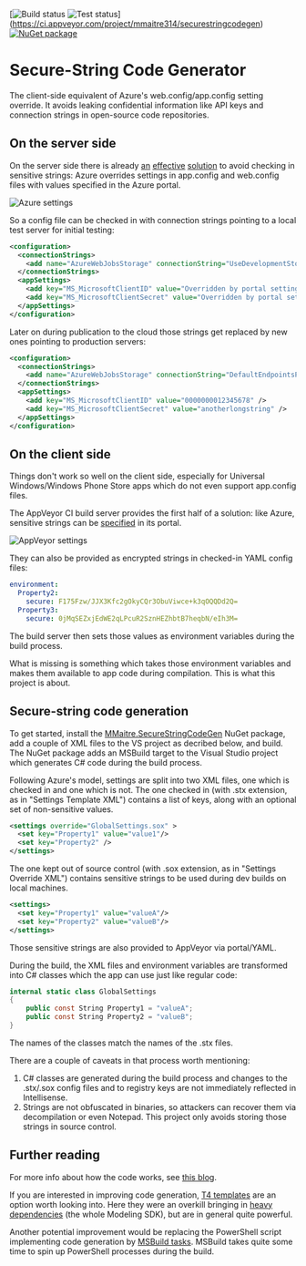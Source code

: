[![Build status](https://ci.appveyor.com/api/projects/status/s08qgb4egku0pa3d?svg=true)
![Test status](http://teststatusbadge.azurewebsites.net/api/status/mmaitre314/securestringcodegen)]
(https://ci.appveyor.com/project/mmaitre314/securestringcodegen)
[![NuGet package](http://mmaitre314.github.io/images/nuget.png)](https://www.nuget.org/packages/MMaitre.SecureStringCodeGen/)

Secure-String Code Generator
===

The client-side equivalent of Azure's web.config/app.config setting override. It avoids leaking confidential information like API keys and connection strings in open-source code repositories.

On the server side
---

On the server side there is already [an](http://azure.microsoft.com/blog/2013/07/17/windows-azure-web-sites-how-application-strings-and-connection-strings-work/) [effective](http://www.asp.net/identity/overview/features-api/best-practices-for-deploying-passwords-and-other-sensitive-data-to-aspnet-and-azure) [solution](http://typecastexception.com/post/2014/04/06/ASPNET-MVC-Keep-Private-Settings-Out-of-Source-Control.aspx) to avoid checking in sensitive strings: Azure overrides settings in app.config and web.config files with values specified in the Azure portal. 

![Azure settings](http://mmaitre314.github.io/SecureStringCodeGen/AzureSettings.PNG)

So a config file can be checked in with connection strings pointing to a local test server for initial testing:
       
```xml
<configuration>
  <connectionStrings>
    <add name="AzureWebJobsStorage" connectionString="UseDevelopmentStorage=true;DevelopmentStorageProxyUri=http://127.0.0.1;" />
  </connectionStrings>
  <appSettings>
    <add key="MS_MicrosoftClientID" value="Overridden by portal settings" />
    <add key="MS_MicrosoftClientSecret" value="Overridden by portal settings" />
  </appSettings>
</configuration>
```

Later on during publication to the cloud those strings get replaced by new ones pointing to production servers:

```xml
<configuration>
  <connectionStrings>
    <add name="AzureWebJobsStorage" connectionString="DefaultEndpointsProtocol=https;AccountName=someaccountname;AccountKey=somelongstring" />
  </connectionStrings>
  <appSettings>
    <add key="MS_MicrosoftClientID" value="0000000012345678" />
    <add key="MS_MicrosoftClientSecret" value="anotherlongstring" />
  </appSettings>
</configuration>
```

On the client side
---

Things don't work so well on the client side, especially for Universal Windows/Windows Phone Store apps which do not even support app.config files.

The AppVeyor CI build server provides the first half of a solution: like Azure, sensitive strings can be [specified](http://www.appveyor.com/docs/build-configuration#secure-variables) in its portal.

![AppVeyor settings](http://mmaitre314.github.io/SecureStringCodeGen/AppVeyorSettings.PNG)

They can also be provided as encrypted strings in checked-in YAML config files:

```yaml
environment:
  Property2:
    secure: F175Fzw/JJX3Kfc2gOkyCQr3ObuViwce+k3qOQQDd2Q=
  Property3:
    secure: 0jMqSEZxjEdWE2qLPcuR2SznHEZhbtB7heqbN/eIh3M=
```

The build server then sets those values as environment variables during the build process. 

What is missing is something which takes those environment variables and makes them available to app code during compilation. This is what this project is about.

Secure-string code generation
---

To get started, install the [MMaitre.SecureStringCodeGen](https://www.nuget.org/packages/MMaitre.SecureStringCodeGen/) NuGet package, add a couple of XML files to the VS project as decribed below, and build. The NuGet package adds an MSBuild target to the Visual Studio project which generates C# code during the build process. 

Following Azure's model, settings are split into two XML files, one which is checked in and one which is not. The one checked in (with .stx extension, as in "Settings Template XML") contains a list of keys, along with an optional set of non-sensitive values.

```xml
<settings override="GlobalSettings.sox" >
  <set key="Property1" value="value1"/>
  <set key="Property2" />
</settings>
```

The one kept out of source control (with .sox extension, as in "Settings Override XML") contains sensitive strings to be used during dev builds on local machines.

```xml
<settings>
  <set key="Property1" value="valueA"/>
  <set key="Property2" value="valueB"/>
</settings>
```

Those sensitive strings are also provided to AppVeyor via portal/YAML.

During the build, the XML files and environment variables are transformed into C# classes which the app can use just like regular code:

```c#
internal static class GlobalSettings
{
    public const String Property1 = "valueA";
    public const String Property2 = "valueB";
}
```

The names of the classes match the names of the .stx files.

There are a couple of caveats in that process worth mentioning:

1. C# classes are generated during the build process and changes to the .stx/.sox config files and to registry keys are not immediately reflected in Intellisense.
2. Strings are not obfuscated in binaries, so attackers can recover them via decompilation or even Notepad. This project only avoids storing those strings in source control.

Further reading
---

For more info about how the code works, see [this blog](http://mmaitre314.github.io/2014/12/25/secure-string-code-generator-a-breakdown.html).

If you are interested in improving code generation, [T4 templates](http://www.hanselman.com/blog/T4TextTemplateTransformationToolkitCodeGenerationBestKeptVisualStudioSecret.aspx) are an option worth looking into. Here they were an overkill bringing in [heavy dependencies](http://msdn.microsoft.com/en-us/library/ee847423.aspx) (the whole Modeling SDK), but are in general quite powerful.

Another potential improvement would be replacing the PowerShell script implementing code generation by [MSBuild tasks](http://www.codeproject.com/Articles/42853/Strongly-typed-AppSettings-with-MSBuild). MSBuild takes quite some time to spin up PowerShell processes during the build.
